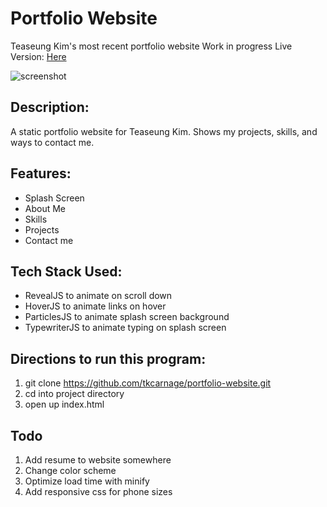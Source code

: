 # Portfolio Website
Teaseung Kim's most recent portfolio website
Work in progress
Live Version: [Here](https://teaseung-kim.herokuapp.com/)

![screenshot](https://github.com/tkcarnage/anonChatApp/blob/master/images/screenshot.png)

## Description:
A static portfolio website for Teaseung Kim. Shows my projects, skills, and ways to contact me.

## Features: 
* Splash Screen
* About Me
* Skills
* Projects
* Contact me

## Tech Stack Used:
* RevealJS to animate on scroll down
* HoverJS to animate links on hover
* ParticlesJS to animate splash screen background
* TypewriterJS to animate typing on splash screen

## Directions to run this program:
1. git clone https://github.com/tkcarnage/portfolio-website.git
1. cd into project directory 
1. open up index.html

## Todo
1. Add resume to website somewhere
1. Change color scheme
1. Optimize load time with minify
1. Add responsive css for phone sizes
